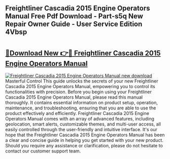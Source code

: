 ## Freightliner Cascadia 2015 Engine Operators Manual Free Pdf Download - Part-s5q New Repair Owner Guide - User Service Edition 4Vbsp

# <h2><a href="http://bc5476.oget.top/?id=Freightliner+Cascadia+2015+Engine+Operators+Manual">🔗Download New 👉🔴 Freightliner Cascadia 2015 Engine Operators Manual</a></h2>

[![Freightliner Cascadia 2015 Engine Operators Manual new download](https://i.imgur.com/5g1atiW.png)](http://bc5476.oget.top/?id=Freightliner+Cascadia+2015+Engine+Operators+Manual)
Masterful Control This guide unlocks the secrets of your new Freightliner Cascadia 2015 Engine Operators Manual, empowering you to control its functionalities with precision. Before you begin using your Freightliner Cascadia 2015 Engine Operators Manual, please read this manual thoroughly. It contains essential information on product setup, operation, maintenance, and troubleshooting, ensuring that you are able to use the product effectively and efficiently. Freightliner Cascadia 2015 Engine Operators Manual comes with an array of advanced features, including geolocation, smart alerts, customizable themes, and multi-user access, all easily controlled through the user-friendly and intuitive interface. It's our hope that the Freightliner Cascadia 2015 Engine Operators Manual has been a clear and concise guide in helping you get started with your new product. Should you require any assistance or clarification, please do not hesitate to contact our customer support team.
